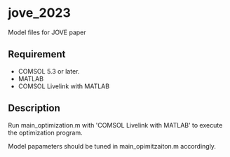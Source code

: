 # jove_2023
Model files for JOVE paper
## Requirement
- COMSOL 5.3 or later.
- MATLAB
- COMSOL Livelink with MATLAB

## Description
Run main_optimization.m with 'COMSOL Livelink with MATLAB' to execute the optimization program. 

Model papameters should be tuned in main_opimitzaiton.m accordingly. 

